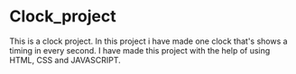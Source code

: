 # Clock_project
This is a clock project. In this project i have made one clock that's shows a timing in every second. I have made this project with the help of using HTML, CSS and JAVASCRIPT.
